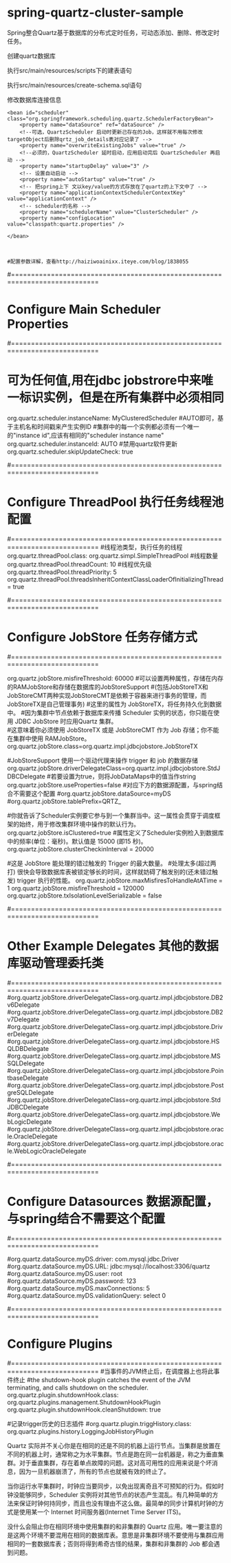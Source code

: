 # spring-quartz-cluster-sample

Spring整合Quartz基于数据库的分布式定时任务，可动态添加、删除、修改定时任务。

创建quartz数据库

执行src/main/resources/scripts下的建表语句

执行src/main/resources/create-schema.sql语句

修改数据库连接信息


 <!-- 配置quartz调度器 -->
    <bean id="scheduler" class="org.springframework.scheduling.quartz.SchedulerFactoryBean">
        <property name="dataSource" ref="dataSource" />
        <!--可选，QuartzScheduler 启动时更新己存在的Job，这样就不用每次修改targetObject后删除qrtz_job_details表对应记录了 -->
        <property name="overwriteExistingJobs" value="true" />
        <!--必须的，QuartzScheduler 延时启动，应用启动完后 QuartzScheduler 再启动 -->
        <property name="startupDelay" value="3" />
        <!-- 设置自动启动 -->
        <property name="autoStartup" value="true" />
        <!-- 把spring上下 文以key/value的方式存放在了quartz的上下文中了 -->
        <property name="applicationContextSchedulerContextKey" value="applicationContext" />
        <!-- scheduler的名称 -->
        <property name="schedulerName" value="ClusterScheduler" />
        <property name="configLocation" value="classpath:quartz.properties" />
<!--         <property name="quartzProperties"> -->
<!--             <props> -->
<!--                 <prop key="org.quartz.scheduler.instanceName">ClusterScheduler</prop> -->
<!--                 <prop key="org.quartz.scheduler.instanceId">AUTO</prop> -->
<!--                 线程池配置 -->
<!--                 <prop key="org.quartz.threadPool.class">org.quartz.simpl.SimpleThreadPool</prop> -->
<!--                 <prop key="org.quartz.threadPool.threadCount">20</prop> -->
<!--                 <prop key="org.quartz.threadPool.threadPriority">5</prop> -->
<!--                 JobStore 配置 -->
<!--                 <prop key="org.quartz.jobStore.class">org.quartz.impl.jdbcjobstore.JobStoreTX</prop> -->

<!--                 集群配置 -->
<!--                 <prop key="org.quartz.jobStore.isClustered">true</prop> -->
<!--                 <prop key="org.quartz.jobStore.clusterCheckinInterval">15000</prop> -->
<!--                 <prop key="org.quartz.jobStore.maxMisfiresToHandleAtATime">1</prop> -->

<!--                 <prop key="org.quartz.jobStore.misfireThreshold">120000</prop> -->

<!--                 <prop key="org.quartz.jobStore.tablePrefix">QRTZ_</prop> -->
<!--             </props> -->
<!--         </property> -->
    </bean>
    
    
    
    #配置参数详解，查看http://haiziwoainixx.iteye.com/blog/1838055
#============================================================================
# Configure Main Scheduler Properties  
#============================================================================
# 可为任何值,用在jdbc jobstrore中来唯一标识实例，但是在所有集群中必须相同
org.quartz.scheduler.instanceName: MyClusteredScheduler
#AUTO即可，基于主机名和时间戳来产生实例ID
#集群中的每一个实例都必须有一个唯一的"instance id",应该有相同的"scheduler instance name"
org.quartz.scheduler.instanceId: AUTO
#禁用quartz软件更新
org.quartz.scheduler.skipUpdateCheck: true

#============================================================================
# Configure ThreadPool  执行任务线程池配置
#============================================================================
#线程池类型，执行任务的线程
org.quartz.threadPool.class: org.quartz.simpl.SimpleThreadPool
#线程数量
org.quartz.threadPool.threadCount: 10
#线程优先级
org.quartz.threadPool.threadPriority: 5
org.quartz.threadPool.threadsInheritContextClassLoaderOfInitializingThread = true 

#============================================================================
# Configure JobStore  任务存储方式
#============================================================================

org.quartz.jobStore.misfireThreshold: 60000
#可以设置两种属性，存储在内存的RAMJobStore和存储在数据库的JobStoreSupport
#(包括JobStoreTX和JobStoreCMT两种实现JobStoreCMT是依赖于容器来进行事务的管理，而JobStoreTX是自己管理事务)
#这里的属性为 JobStoreTX，将任务持久化到数据中。
#因为集群中节点依赖于数据库来传播 Scheduler 实例的状态，你只能在使用 JDBC JobStore 时应用Quartz 集群。    
#这意味着你必须使用 JobStoreTX 或是 JobStoreCMT 作为 Job 存储；你不能在集群中使用 RAMJobStore。
org.quartz.jobStore.class=org.quartz.impl.jdbcjobstore.JobStoreTX

#JobStoreSupport 使用一个驱动代理来操作 trigger 和 job 的数据存储
org.quartz.jobStore.driverDelegateClass=org.quartz.impl.jdbcjobstore.StdJDBCDelegate
#若要设置为true，则将JobDataMaps中的值当作string
org.quartz.jobStore.useProperties=false
#对应下方的数据源配置，与spring结合不需要这个配置
#org.quartz.jobStore.dataSource=myDS
#org.quartz.jobStore.tablePrefix=QRTZ_

#你就告诉了Scheduler实例要它参与到一个集群当中。这一属性会贯穿于调度框架的始终，用于修改集群环境中操作的默认行为。
org.quartz.jobStore.isClustered=true
#属性定义了Scheduler实例检入到数据库中的频率(单位：毫秒)。默认值是 15000 (即15 秒)。
org.quartz.jobStore.clusterCheckinInterval = 20000

#这是 JobStore 能处理的错过触发的 Trigger 的最大数量。
#处理太多(超过两打) 很快会导致数据库表被锁定够长的时间，这样就妨碍了触发别的(还未错过触发) trigger 执行的性能。
org.quartz.jobStore.maxMisfiresToHandleAtATime = 1
org.quartz.jobStore.misfireThreshold = 120000
org.quartz.jobStore.txIsolationLevelSerializable = false

#============================================================================
# Other Example Delegates 其他的数据库驱动管理委托类
#============================================================================
#org.quartz.jobStore.driverDelegateClass=org.quartz.impl.jdbcjobstore.DB2v6Delegate
#org.quartz.jobStore.driverDelegateClass=org.quartz.impl.jdbcjobstore.DB2v7Delegate
#org.quartz.jobStore.driverDelegateClass=org.quartz.impl.jdbcjobstore.DriverDelegate
#org.quartz.jobStore.driverDelegateClass=org.quartz.impl.jdbcjobstore.HSQLDBDelegate
#org.quartz.jobStore.driverDelegateClass=org.quartz.impl.jdbcjobstore.MSSQLDelegate
#org.quartz.jobStore.driverDelegateClass=org.quartz.impl.jdbcjobstore.PointbaseDelegate
#org.quartz.jobStore.driverDelegateClass=org.quartz.impl.jdbcjobstore.PostgreSQLDelegate
#org.quartz.jobStore.driverDelegateClass=org.quartz.impl.jdbcjobstore.StdJDBCDelegate
#org.quartz.jobStore.driverDelegateClass=org.quartz.impl.jdbcjobstore.WebLogicDelegate
#org.quartz.jobStore.driverDelegateClass=org.quartz.impl.jdbcjobstore.oracle.OracleDelegate
#org.quartz.jobStore.driverDelegateClass=org.quartz.impl.jdbcjobstore.oracle.WebLogicOracleDelegate

#============================================================================
# Configure Datasources  数据源配置，与spring结合不需要这个配置
#============================================================================

#org.quartz.dataSource.myDS.driver: com.mysql.jdbc.Driver
#org.quartz.dataSource.myDS.URL: jdbc:mysql://localhost:3306/quartz
#org.quartz.dataSource.myDS.user: root
#org.quartz.dataSource.myDS.password: 123
#org.quartz.dataSource.myDS.maxConnections: 5
#org.quartz.dataSource.myDS.validationQuery: select 0

#============================================================================
# Configure Plugins 
#============================================================================
#当事件的JVM终止后，在调度器上也将此事件终止
#the shutdown-hook plugin catches the event of the JVM terminating, and calls shutdown on the scheduler.
org.quartz.plugin.shutdownHook.class: org.quartz.plugins.management.ShutdownHookPlugin
org.quartz.plugin.shutdownHook.cleanShutdown: true

#记录trigger历史的日志插件
#org.quartz.plugin.triggHistory.class: org.quartz.plugins.history.LoggingJobHistoryPlugin



Quartz 实际并不关心你是在相同的还是不同的机器上运行节点。当集群是放置在不同的机器上时，通常称之为水平集群。节点是跑在同一台机器是，称之为垂直集群。对于垂直集群，存在着单点故障的问题。这对高可用性的应用来说是个坏消息，因为一旦机器崩溃了，所有的节点也就被有效的终止了。

当你运行水平集群时，时钟应当要同步，以免出现离奇且不可预知的行为。假如时钟没能够同步，Scheduler 实例将对其他节点的状态产生混乱。有几种简单的方法来保证时钟何持同步，而且也没有理由不这么做。最简单的同步计算机时钟的方式是使用某一个 Internet 时间服务器(Internet Time Server ITS)。

没什么会阻止你在相同环境中使用集群的和非集群的 Quartz 应用。唯一要注意的是这两个环境不要混用在相同的数据库表。意思是非集群环境不要使用与集群应用相同的一套数据库表；否则将得到希奇古怪的结果，集群和非集群的 Job 都会遇到问题。



